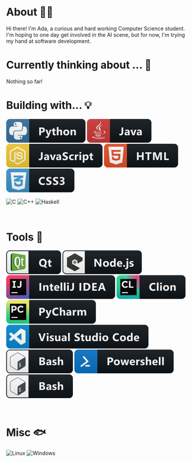 # About 🌠🌃
Hi there! I'm Ada, a curious and hard working Computer Science student. I'm hoping to one day get involved in the AI scene, but for now, I'm trying my hand at software development. <br>

# Currently thinking about ... 🤔
Nothing so far!

# Building with... 💡
<p align="left" style="vertical-align:top margin:6px 4px">
    <img src="svg/dev/languages/python.svg" alt="python badge">
    <img src="svg/dev/languages/java.svg" alt="java badge">
    <img src="svg/dev/languages/js.svg" alt="javascript badge">
    <img src="svg/dev/languages/html.svg" alt="html badge">
    <img src="svg/dev/languages/css3.svg" alt="css badge">
</p>

![C](https://img.shields.io/badge/c-%2300599C.svg?style=for-the-badge&logo=c&logoColor=white)
![C++](https://img.shields.io/badge/c++-%2300599C.svg?style=for-the-badge&logo=c%2B%2B&logoColor=white)
![Haskell](https://img.shields.io/badge/Haskell-5e5086?style=for-the-badge&logo=haskell&logoColor=white)

<br>

# Tools 🔧
<p align="left" style="vertical-align:top margin:6px 4px">
    <img src="svg/dev/frameworks/qt.svg" alt="qt badge">
    <img src="svg/dev/frameworks/nodejs_larger.svg" alt="nodejs badge">
    <img src="svg/dev/tools/jetbrains_intellij.svg" alt="intellij badge">
    <img src="svg/dev/tools/jetbrains_clion.svg" alt="clion badge">
    <img src="svg/dev/tools/jetbrains_pycharm.svg" alt="pycharm badge">
    <img src="svg/dev/tools/visualstudio_code.svg" alt="vscode badge">
    <img src="svg/dev/tools/bash.svg" alt="bash badge">
    <img src="svg/dev/tools/powershell.svg" alt="powershell badge">
    <img src="svg/dev/tools/bash.svg" alt="clion badge">
</p><br>

# Misc 🐟
![Linux](https://img.shields.io/badge/Linux-FCC624?style=for-the-badge&logo=linux&logoColor=black)
![Windows](https://img.shields.io/badge/Windows-0078D6?style=for-the-badge&logo=windows&logoColor=white)




<!-- icons link: https://github.com/MikeCodesDotNET/ColoredBadges -->
<!-- icons link: https://github.com/Ileriayo/markdown-badges -->
<!--
**inverse-io/inverse-io** is a ✨ _special_ ✨ repository because its `README.md` (this file) appears on your GitHub profile.

Here are some ideas to get you started:

- 🔭 I’m currently working on ...
- 🌱 I’m currently learning ...
- 👯 I’m looking to collaborate on ...
- 🤔 I’m looking for help with ...
- 💬 Ask me about ...
- 📫 How to reach me: ...
- 😄 Pronouns: ...
- ⚡ Fun fact: ...
-->
